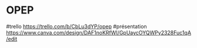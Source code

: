 # OPEP
#trello
https://trello.com/b/CbLu3dYP/opep
#présentation 
https://www.canva.com/design/DAF1noKRfWI/GpUaycOYQWPy2328Fuc1qA/edit
